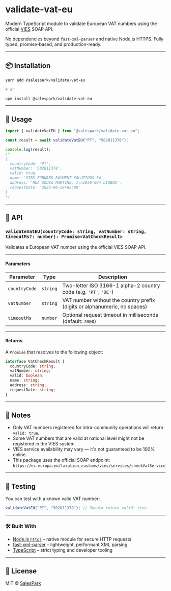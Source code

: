 # validate-vat-eu

Modern TypeScript module to validate European VAT numbers using the official [VIES](https://ec.europa.eu/taxation_customs/vies/) SOAP API.

No dependencies beyond `fast-xml-parser` and native Node.js HTTPS. Fully typed, promise-based, and production-ready.

---

## 📦 Installation

```bash
yarn add @salespark/validate-vat-eu

# or

npm install @salespark/validate-vat-eu
```

---

## 🚀 Usage

```ts
import { validateVatEU } from "@salespark/validate-vat-eu";

const result = await validateVatEU("PT", "502011378");

console.log(result);
/*
{
  countryCode: 'PT',
  vatNumber: '502011378',
  valid: true,
  name: 'SIBS FORWARD PAYMENT SOLUTIONS SA',
  address: 'RUA SOUSA MARTINS, 1\n1050-094 LISBOA',
  requestDate: '2025-06-28+02:00'
}
*/
```

---

## 🧾 API

### `validateVatEU(countryCode: string, vatNumber: string, timeoutMs?: number): Promise<VatCheckResult>`

Validates a European VAT number using the official VIES SOAP API.

---

#### Parameters

| Parameter     | Type     | Description                                                               |
| ------------- | -------- | ------------------------------------------------------------------------- |
| `countryCode` | `string` | Two-letter ISO 3166-1 alpha-2 country code (e.g. `'PT'`, `'DE'`)          |
| `vatNumber`   | `string` | VAT number without the country prefix (digits or alphanumeric, no spaces) |
| `timeoutMs`   | `number` | Optional request timeout in milliseconds (default: `7000`)                |

---

#### Returns

A `Promise` that resolves to the following object:

```ts
interface VatCheckResult {
  countryCode: string;
  vatNumber: string;
  valid: boolean;
  name: string;
  address: string;
  requestDate: string;
}
```

---

## 📝 Notes

- Only VAT numbers registered for intra-community operations will return `valid: true`.
- Some VAT numbers that are valid at national level might not be registered in the VIES system.
- VIES service availability may vary — it's not guaranteed to be 100% online.
- This package uses the official SOAP endpoint:  
  `https://ec.europa.eu/taxation_customs/vies/services/checkVatService`

---

## 🧪 Testing

You can test with a known valid VAT number:

```ts
validateVatEU("PT", "502011378"); // Should return valid: true
```

---

### 🛠 Built With

- [Node.js `https`](https://nodejs.org/api/https.html) – native module for secure HTTP requests
- [fast-xml-parser](https://www.npmjs.com/package/fast-xml-parser) – lightweight, performant XML parsing
- [TypeScript](https://www.typescriptlang.org/) – strict typing and developer tooling

---

## 📄 License

MIT © [SalesPark](https://salespark.io)
